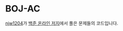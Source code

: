 # BOJ-AC

[njw1204](https://www.acmicpc.net/user/njw1204)가 [백준 온라인 저지](https://www.acmicpc.net/)에서 풀은 문제들의 코드입니다.
